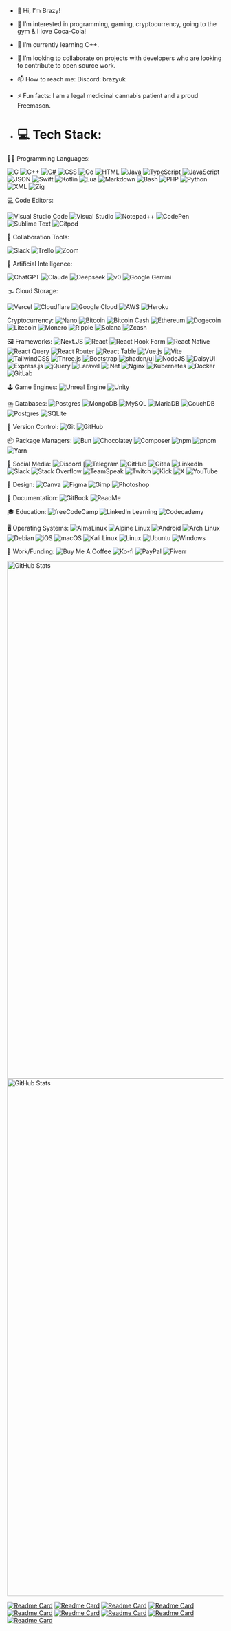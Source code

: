 - 👋 Hi, I’m Brazy!
- 👀 I’m interested in programming, gaming, cryptocurrency, going to the gym & I love Coca-Cola!
- 🌱 I’m currently learning C++.
- 💞️ I’m looking to collaborate on projects with developers who are looking to contribute to open source work.
- 📫 How to reach me: Discord: brazyuk
- ⚡ Fun facts: I am a legal medicinal cannabis patient and a proud Freemason.

- # 💻 Tech Stack:

🧑‍💻 Programming Languages:

![C](https://img.shields.io/badge/C-00599C?logo=c&logoColor=white) ![C++](https://img.shields.io/badge/C++-%2300599C.svg?logo=c%2B%2B&logoColor=white) ![C#](https://custom-icon-badges.demolab.com/badge/C%23-%23239120.svg?logo=cshrp&logoColor=white) ![CSS](https://img.shields.io/badge/CSS-1572B6?logo=css3&logoColor=fff) ![Go](https://img.shields.io/badge/Go-%2300ADD8.svg?&logo=go&logoColor=white) ![HTML](https://img.shields.io/badge/HTML-%23E34F26.svg?logo=html5&logoColor=white) ![Java](https://img.shields.io/badge/Java-%23ED8B00.svg?logo=openjdk&logoColor=white) ![TypeScript](https://img.shields.io/badge/TypeScript-3178C6?logo=typescript&logoColor=fff) ![JavaScript](https://img.shields.io/badge/JavaScript-F7DF1E?logo=javascript&logoColor=000) ![JSON](https://img.shields.io/badge/JSON-000?logo=json&logoColor=fff) ![Swift](https://img.shields.io/badge/Swift-F54A2A?logo=swift&logoColor=white) ![Kotlin](https://img.shields.io/badge/Kotlin-%237F52FF.svg?logo=kotlin&logoColor=white) ![Lua](https://img.shields.io/badge/Lua-%232C2D72.svg?logo=lua&logoColor=white) ![Markdown](https://img.shields.io/badge/Markdown-%23000000.svg?logo=markdown&logoColor=white) ![Bash](https://img.shields.io/badge/Bash-4EAA25?logo=gnubash&logoColor=fff) ![PHP](https://img.shields.io/badge/php-%23777BB4.svg?&logo=php&logoColor=white) ![Python](https://img.shields.io/badge/Python-3776AB?logo=python&logoColor=fff) ![XML](https://img.shields.io/badge/XML-767C52?logo=xml&logoColor=fff) ![Zig](https://img.shields.io/badge/Zig-F7A41D?logo=zig&logoColor=fff)
 
💻 Code Editors:

![Visual Studio Code](https://custom-icon-badges.demolab.com/badge/Visual%20Studio%20Code-0078d7.svg?logo=vsc&logoColor=white) ![Visual Studio](https://custom-icon-badges.demolab.com/badge/Visual%20Studio-5C2D91.svg?&logo=visual-studio&logoColor=white) ![Notepad++](https://img.shields.io/badge/Notepad++-90E59A.svg?&logo=notepad%2b%2b&logoColor=black) ![CodePen](https://img.shields.io/badge/CodePen-white?&logo=codepen&logoColor=black) ![Sublime Text](https://img.shields.io/badge/Sublime%20Text-%23575757.svg?logo=sublime-text&logoColor=important) ![Gitpod](https://img.shields.io/badge/Gitpod-FFAE33?logo=gitpod&logoColor=fff)

🤝 Collaboration Tools:

![Slack](https://img.shields.io/badge/Slack-4A154B?logo=slack&logoColor=fff) 
![Trello](https://img.shields.io/badge/Trello-0052CC?logo=trello&logoColor=fff) ![Zoom](https://img.shields.io/badge/Zoom-2D8CFF?logo=zoom&logoColor=white) 

🤖 Artificial Intelligence:

![ChatGPT](https://img.shields.io/badge/ChatGPT-74aa9c?logo=openai&logoColor=white) ![Claude](https://img.shields.io/badge/Claude-D97757?logo=claude&logoColor=fff) ![Deepseek](https://custom-icon-badges.demolab.com/badge/Deepseek-4D6BFF?logo=deepseek&logoColor=fff) ![v0](https://img.shields.io/badge/v0-000?style=for-the-badge&logo=v0&logoColor=fff) ![Google Gemini](https://img.shields.io/badge/Google%20Gemini-886FBF?logo=googlegemini&logoColor=fff) 

🌫️ Cloud Storage:

![Vercel](https://img.shields.io/badge/Vercel-%23000000.svg?logo=vercel&logoColor=white) ![Cloudflare](https://img.shields.io/badge/Cloudflare-F38020?logo=Cloudflare&logoColor=white) ![Google Cloud](https://img.shields.io/badge/Google%20Cloud-%234285F4.svg?logo=google-cloud&logoColor=white) ![AWS](https://img.shields.io/badge/AWS-%23FF9900.svg?logo=amazon-web-services&logoColor=white) ![Heroku](https://img.shields.io/badge/Heroku-430098?logo=heroku&logoColor=fffe)
 
Cryptocurrency:
![Nano](https://img.shields.io/badge/Nano-008DE4?style=for-the-badge&logo=nano&logoColor=white) ![Bitcoin](https://img.shields.io/badge/Bitcoin-FF9900?logo=bitcoin&logoColor=white) ![Bitcoin Cash](https://img.shields.io/badge/Bitcoin%20Cash-0AC18E?logo=bitcoincash&logoColor=fff) ![Ethereum](https://img.shields.io/badge/Ethereum-3C3C3D?logo=ethereum&logoColor=white) ![Dogecoin](https://img.shields.io/badge/Dogecoin-C2A633?logo=dogecoin&logoColor=white) ![Litecoin](https://img.shields.io/badge/Litecoin-A6A9AA?logo=litecoin&logoColor=white) ![Monero](https://img.shields.io/badge/Monero-F60?logo=monero&logoColor=fff) ![Ripple](https://img.shields.io/badge/Ripple-2288CB?logo=ripple&logoColor=white) ![Solana](https://img.shields.io/badge/Solana-9945FF?logo=solana&logoColor=fff) ![Zcash](https://img.shields.io/badge/Zcash-F3B724?logo=zcash&logoColor=fff)

🖼️ Frameworks:
![Next.JS](https://img.shields.io/badge/next.js-000000?style=for-the-badge&logo=nextdotjs&logoColor=white) ![React](https://img.shields.io/badge/React-%2320232a.svg?logo=react&logoColor=%2361DAFB) ![React Hook Form](https://img.shields.io/badge/React%20Hook%20Form-EC5990?logo=reacthookform&logoColor=fff) ![React Native](https://img.shields.io/badge/React_Native-%2320232a.svg?logo=react&logoColor=%2361DAFB) ![React Query](https://img.shields.io/badge/React%20Query-FF4154?logo=reactquery&logoColor=fff) ![React Router](https://img.shields.io/badge/React_Router-CA4245?logo=react-router&logoColor=white) ![React Table](https://img.shields.io/badge/React%20Table-FF4154?logo=reacttable&logoColor=fff) ![Vue.js](https://img.shields.io/badge/Vue.js-4FC08D?logo=vuedotjs&logoColor=fff) ![Vite](https://img.shields.io/badge/Vite-646CFF?logo=vite&logoColor=fff) ![TailwindCSS](https://img.shields.io/badge/Tailwind%20CSS-%2338B2AC.svg?logo=tailwind-css&logoColor=white) ![Three.js](https://img.shields.io/badge/Three.js-000?logo=threedotjs&logoColor=fff) ![Bootstrap](https://img.shields.io/badge/Bootstrap-7952B3?logo=bootstrap&logoColor=fff) ![shadcn/ui](https://img.shields.io/badge/shadcn%2Fui-000?logo=shadcnui&logoColor=fff) ![NodeJS](https://img.shields.io/badge/Node.js-6DA55F?logo=node.js&logoColor=white) ![DaisyUI](https://img.shields.io/badge/DaisyUI-5A0EF8?logo=daisyui&logoColor=fff) ![Express.js](https://img.shields.io/badge/Express.js-%23404d59.svg?logo=express&logoColor=%2361DAFB) ![jQuery](https://img.shields.io/badge/jQuery-0769AD?logo=jquery&logoColor=fff) ![Laravel](https://img.shields.io/badge/Laravel-%23FF2D20.svg?logo=laravel&logoColor=white) ![.Net](https://img.shields.io/badge/.NET-5C2D91?style=for-the-badge&logo=.net&logoColor=white) ![Nginx](https://img.shields.io/badge/nginx-%23009639.svg?style=for-the-badge&logo=nginx&logoColor=white) ![Kubernetes](https://img.shields.io/badge/kubernetes-%23326ce5.svg?style=for-the-badge&logo=kubernetes&logoColor=white) ![Docker](https://img.shields.io/badge/docker-%230db7ed.svg?style=for-the-badge&logo=docker&logoColor=white) ![GitLab](https://img.shields.io/badge/GitLab-FC6D26?logo=gitlab&logoColor=fff)

🕹️ Game Engines:
![Unreal Engine](https://img.shields.io/badge/Unreal%20Engine-%23313131.svg?logo=unrealengine&logoColor=white) ![Unity](https://img.shields.io/badge/Unity-%23000000.svg?logo=unity&logoColor=white)


⛈️ Databases:
![Postgres](https://img.shields.io/badge/postgres-%23316192.svg?style=for-the-badge&logo=postgresql&logoColor=white) ![MongoDB](https://img.shields.io/badge/MongoDB-%234ea94b.svg?logo=mongodb&logoColor=white) ![MySQL](https://img.shields.io/badge/mysql-4479A1.svg?style=for-the-badge&logo=mysql&logoColor=white) ![MariaDB](https://img.shields.io/badge/MariaDB-003545?style=for-the-badge&logo=mariadb&logoColor=white) ![CouchDB](https://img.shields.io/badge/CouchDB-E42528?logo=apachecouchdb&logoColor=fff) ![Postgres](https://img.shields.io/badge/Postgres-%23316192.svg?logo=postgresql&logoColor=white) ![SQLite](https://img.shields.io/badge/SQLite-%2307405e.svg?logo=sqlite&logoColor=white)

🔖 Version Control:
![Git](https://img.shields.io/badge/git-%23F05033.svg?style=for-the-badge&logo=git&logoColor=white) ![GitHub](https://img.shields.io/badge/github-%23121011.svg?style=for-the-badge&logo=github&logoColor=white) 

📦 Package Managers:
![Bun](https://img.shields.io/badge/Bun-000?logo=bun&logoColor=fff) ![Chocolatey](https://img.shields.io/badge/Chocolatey-80B5E3?logo=chocolatey&logoColor=fff) ![Composer](https://img.shields.io/badge/Composer-885630?logo=composer&logoColor=fff) ![npm](https://img.shields.io/badge/npm-CB3837?logo=npm&logoColor=fff) ![pnpm](https://img.shields.io/badge/pnpm-F69220?logo=pnpm&logoColor=fff) ![Yarn](https://img.shields.io/badge/Yarn-2C8EBB?logo=yarn&logoColor=fff) 

📱 Social Media:
![Discord](https://img.shields.io/badge/Discord-%235865F2.svg?&logo=discord&logoColor=white) [![Telegram](https://img.shields.io/badge/Telegram-2CA5E0?logo=telegram&logoColor=white) ![GitHub](https://img.shields.io/badge/GitHub-%23121011.svg?logo=github&logoColor=white) ![Gitea](https://img.shields.io/badge/Gitea-6eaa5b?logo=gitea&logoColor=fff) ![LinkedIn](https://custom-icon-badges.demolab.com/badge/LinkedIn-0A66C2?logo=linkedin-white&logoColor=fff) ![Slack](https://img.shields.io/badge/Slack-4A154B?logo=slack&logoColor=fff) ![Stack Overflow](https://img.shields.io/badge/-Stack%20Overflow-FE7A16?logo=stack-overflow&logoColor=white) ![TeamSpeak](https://img.shields.io/badge/TeamSpeak-2580C3?logo=teamspeak&logoColor=white) ![Twitch](https://img.shields.io/badge/Twitch-%239146FF.svg?logo=Twitch&logoColor=white) ![Kick](https://img.shields.io/badge/Kick-53FC19?logo=kick&logoColor=000) ![X](https://img.shields.io/badge/X-%23000000.svg?logo=X&logoColor=white) ![YouTube](https://img.shields.io/badge/YouTube-%23FF0000.svg?logo=YouTube&logoColor=white) 
 
🎨 Design:
![Canva](https://img.shields.io/badge/Canva-%2300C4CC.svg?&logo=Canva&logoColor=white) ![Figma](https://img.shields.io/badge/Figma-F24E1E?logo=figma&logoColor=white) ![Gimp](https://img.shields.io/badge/Gimp-5C5543?logo=gimp&logoColor=white) ![Photoshop](https://img.shields.io/badge/Photoshop-36454F?logo=adobephotoshop&amp%3BlogoColor=31A8FF&amp%3Bstyle=for-the-badge) 

📄 Documentation:
![GitBook](https://img.shields.io/badge/GitBook-3884FF?logo=gitbook&logoColor=fff) ![ReadMe](https://img.shields.io/badge/ReadMe-018EF5?logo=readme&logoColor=fff) 

🎓 Education:
![freeCodeCamp](https://img.shields.io/badge/freeCodeCamp-0A0A23?logo=freecodecamp&logoColor=fff) ![LinkedIn Learning](https://custom-icon-badges.demolab.com/badge/LinkedIn%20Learning-0A66C2?logo=linkedin-white&logoColor=fff) ![Codecademy](https://img.shields.io/badge/Codecademy-%2321759B.svg?logo=codecademy&logoColor=white)

🖥️ Operating Systems:
![AlmaLinux](https://img.shields.io/badge/AlmaLinux-000?logo=almalinux&logoColor=fff) ![Alpine Linux](https://img.shields.io/badge/Alpine%20Linux-0D597F?logo=alpinelinux&logoColor=fff) ![Android](https://img.shields.io/badge/Android-3DDC84?logo=android&logoColor=white) ![Arch Linux](https://img.shields.io/badge/Arch%20Linux-1793D1?logo=arch-linux&logoColor=fff) ![Debian](https://img.shields.io/badge/Debian-A81D33?logo=debian&logoColor=fff) ![iOS](https://img.shields.io/badge/iOS-000000?&logo=apple&logoColor=white) ![macOS](https://img.shields.io/badge/macOS-000000?logo=apple&logoColor=F0F0F0) ![Kali Linux](https://img.shields.io/badge/Kali%20Linux-557C94?logo=kalilinux&logoColor=fff) ![Linux](https://img.shields.io/badge/Linux-FCC624?logo=linux&logoColor=black) ![Ubuntu](https://img.shields.io/badge/Ubuntu-E95420?logo=ubuntu&logoColor=white) ![Windows](https://custom-icon-badges.demolab.com/badge/Windows-0078D6?logo=windows11&logoColor=white)

💼 Work/Funding:
![Buy Me A Coffee](https://img.shields.io/badge/Buy%20Me%20a%20Coffee-ffdd00?&logo=buy-me-a-coffee&logoColor=black) ![Ko-fi](https://img.shields.io/badge/Ko--fi-FF5E5B?logo=ko-fi&logoColor=white) ![PayPal](https://img.shields.io/badge/PayPal-003087?logo=paypal&logoColor=fff) ![Fiverr](https://img.shields.io/badge/Fiverr-1DBF73?logo=fiverr&logoColor=fff)


<img style="height: 30vh;" src="https://github-readme-stats.vercel.app/api/top-langs/?username=BrazyDevelopment&show_icons=true&theme=holi" alt="GitHub Stats"><img style="height: 30vh;" src="https://github-readme-stats.vercel.app/api?username=BrazyDevelopment&show_icons=true&theme=holi" alt="GitHub Stats">

[![Readme Card](https://github-readme-stats.vercel.app/api/pin/?username=BrazyDevelopment&repo=nanomap&theme=holi)](https://github.com/BrazyDevelopment/nanomap)
[![Readme Card](https://github-readme-stats.vercel.app/api/pin/?username=BrazyDevelopment&repo=nakomoto-coefficient-calculator&theme=holi)](https://github.com/BrazyDevelopment/nakomoto-coefficient-calculator)
[![Readme Card](https://github-readme-stats.vercel.app/api/pin/?username=BrazyDevelopment&repo=TradeWise&theme=holi)](https://github.com/BrazyDevelopment/TradeWise)
[![Readme Card](https://github-readme-stats.vercel.app/api/pin/?username=BrazyDevelopment&repo=google-translate-discordbot&theme=holi)](https://github.com/BrazyDevelopment/google-translate-discordbot)
[![Readme Card](https://github-readme-stats.vercel.app/api/pin/?username=BrazyDevelopment&repo=discord-meme-generator&theme=holi)](https://github.com/BrazyDevelopment/discord-meme-generator)
[![Readme Card](https://github-readme-stats.vercel.app/api/pin/?username=BrazyDevelopment&repo=FiveM-PropSpawner&theme=holi)](https://github.com/BrazyDevelopment/FiveM-PropSpawner)
[![Readme Card](https://github-readme-stats.vercel.app/api/pin/?username=BrazyDevelopment&repo=cinescope&theme=holi)](https://github.com/BrazyDevelopment/cinescope)
[![Readme Card](https://github-readme-stats.vercel.app/api/pin/?username=BrazyDevelopment&repo=nyanobot&theme=holi)](https://github.com/BrazyDevelopment/nyanobot)
[![Readme Card](https://github-readme-stats.vercel.app/api/pin/?username=BrazyDevelopment&repo=ReactLoadingScreen&theme=holi)](https://github.com/BrazyDevelopment/ReactLoadingScreen)



<!---
BrazyDevelopment/BrazyDevelopment is a ✨ special ✨ repository because its `README.md` (this file) appears on your GitHub profile.
You can click the Preview link to take a look at your changes.
--->
